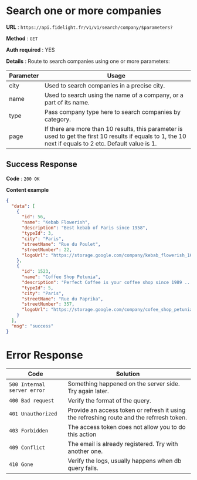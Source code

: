 # Search one or more companies

**URL** : `https://api.fidelight.fr/v1/v1/search/company/$parameters?`

**Method** : `GET`

**Auth required** : YES

**Details** : Route to search companies using one or more parameters:

Parameter | Usage
--- | ---
city | Used to search companies in a precise city.
name | Used to search using the name of a company, or a part of its name.
type | Pass company type here to search companies by category.
page | If there are more than 10 results, this parameter is used to get the first 10 results if equals to 1, the 10 next if equals to 2 etc. Default value is 1.

## Success Response

**Code** : `200 OK`

**Content example**

```json
{
  "data": [
    {
      "id": 56,
      "name": "Kebab Flowerish",
      "description": "Best kebab of Paris since 1958",
      "typeId": 3,
      "city": "Paris",
      "streetName": "Rue du Poulet",
      "streetNumber": 22,
      "logoUrl": "https://storage.google.com/company/kebab_flowerish_16515.jpg"
    },
    {
      "id": 1523,
      "name": "Coffee Shop Petunia",
      "description": "Perfect Coffee is your coffee shop since 1989 ...",
      "typeId": 5,
      "city": "Paris",
      "streetName": "Rue du Paprika",
      "streetNumber": 357,
      "logoUrl": "https://storage.google.com/company/cofee_shop_petunia_16515.jpg"
    }
  ],
  "msg": "success"
}
```


# Error Response

Code | Solution
--- | ---
`500 Internal server error` | Something happened on the server side. Try again later.
`400 Bad request` | Verify the format of the query.
`401 Unauthorized` | Provide an access token or refresh it using the refreshing route and the refrresh token.
`403 Forbidden` | The access token does not allow you to do this action
`409 Conflict` | The email is already registered. Try with another one.
`410 Gone` | Verify the logs, usually happens when db query fails.

